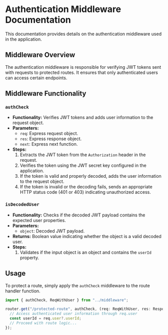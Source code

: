 # Authentication Middleware Documentation

This documentation provides details on the authentication middleware used in the application.

## Middleware Overview

The authentication middleware is responsible for verifying JWT tokens sent with requests to protected routes. It ensures that only authenticated users can access certain endpoints.

## Middleware Functionality

### `authCheck`

- **Functionality:** Verifies JWT tokens and adds user information to the request object.
- **Parameters:**
  - `req`: Express request object.
  - `res`: Express response object.
  - `next`: Express next function.
- **Steps:**
  1. Extracts the JWT token from the `Authorization` header in the request.
  2. Verifies the token using the JWT secret key configured in the application.
  3. If the token is valid and properly decoded, adds the user information to the request object.
  4. If the token is invalid or the decoding fails, sends an appropriate HTTP status code (401 or 403) indicating unauthorized access.

### `isDecodedUser`

- **Functionality:** Checks if the decoded JWT payload contains the expected user properties.
- **Parameters:**
  - `object`: Decoded JWT payload.
- **Returns:** Boolean value indicating whether the object is a valid decoded user.
- **Steps:**
  1. Validates if the input object is an object and contains the `userId` property.

## Usage

To protect a route, simply apply the `authCheck` middleware to the route handler function.

```typescript
import { authCheck, ReqWithUser } from "../middleware";

router.get("/protected-route", authCheck, (req: ReqWithUser, res: Response) => {
  // Access authenticated user information through req.user
  const userId = req.user?.userId;
  // Proceed with route logic...
});
```
